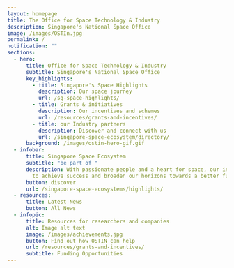 ```yaml
---
layout: homepage
title: The Office for Space Technology & Industry
description: Singapore's National Space Office
image: /images/OSTIn.jpg
permalink: /
notification: ""
sections:
  - hero:
      title: Office for Space Technology & Industry
      subtitle: Singapore's National Space Office
      key_highlights:
        - title: Singapore's Space Highlights
          description: Our space journey
          url: /sg-space-highlights/
        - title: Grants & initiatives
          description: Our incentives and schemes
          url: /resources/grants-and-incentives/
        - title: our Industry partners
          description: Discover and connect with us
          url: /singapore-space-ecosystem/directory/
      background: /images/ostin-hero-gif.gif
  - infobar:
      title: Singapore Space Ecosystem
      subtitle: "be part of "
      description: With passionate people and a heart for space, our industry strives
        to achieve success and broaden our horizons towards a better future.
      button: discover
      url: /singapore-space-ecosystems/highlights/
  - resources:
      title: Latest News
      button: All News
  - infopic:
      title: Resources for researchers and companies
      alt: Image alt text
      image: /images/achievements.jpg
      button: Find out how OSTIN can help
      url: /resources/grants-and-incentives/
      subtitle: Funding Opportunities
---
```

